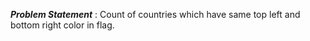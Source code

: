 ***Problem Statement*** : Count of countries which have same top left and bottom right color in flag.
